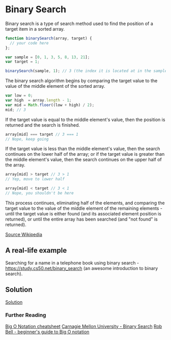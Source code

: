 # Binary Search

Binary search is a type of search method used to find the position of a target item in a sorted array.

```js
function binarySearch(array, target) {
  // your code here
};

var sample = [0, 1, 3, 5, 8, 13, 21];
var target = 1;

binarySearch(sample, 1); // 3 (the index it is located at in the sample array)
```

The binary search algorithm begins by comparing the target value to the value of the middle element of the sorted array.

```js
var low = 0;
var high  = array.length - 1;
var mid = Math.floor((low + high) / 2);
mid; // 3
```

If the target value is equal to the middle element's value, then the position is returned and the search is finished.

```js
array[mid] === target // 3 === 1
// Nope, keep going
```

If the target value is less than the middle element's value, then the search continues on the lower half of the array; or if the target value is greater than the middle element's value, then the search continues on the upper half of the array.

```js
array[mid] > target // 3 > 1
// Yep, move to lower half

array[mid] < target // 3 < 1
// Nope, you shouldn't be here
```

This process continues, eliminating half of the elements, and comparing the target value to the value of the middle element of the remaining elements - until the target value is either found (and its associated element position is returned), or until the entire array has been searched (and "not found" is returned).

[Source Wikipedia](https://en.wikipedia.org/wiki/Binary_search_algorithm)

## A real-life example

Searching for a name in a telephone book using binary search - https://study.cs50.net/binary_search (an awesome introduction to binary search).

## Solution
[Solution](https://github.com/sf-wdi-21/notes/blob/master/week-04/drills_solutions.md)

### Further Reading

[Big O Notation cheatsheet](http://bigocheatsheet.com/)
[Carnagie Mellon University - Binary Search](http://www.cs.cmu.edu/~15110-f12/Unit05PtB-handout.pdf)
[Rob Bell - beginner's guide to Big O notation](https://rob-bell.net/2009/06/a-beginners-guide-to-big-o-notation/)
